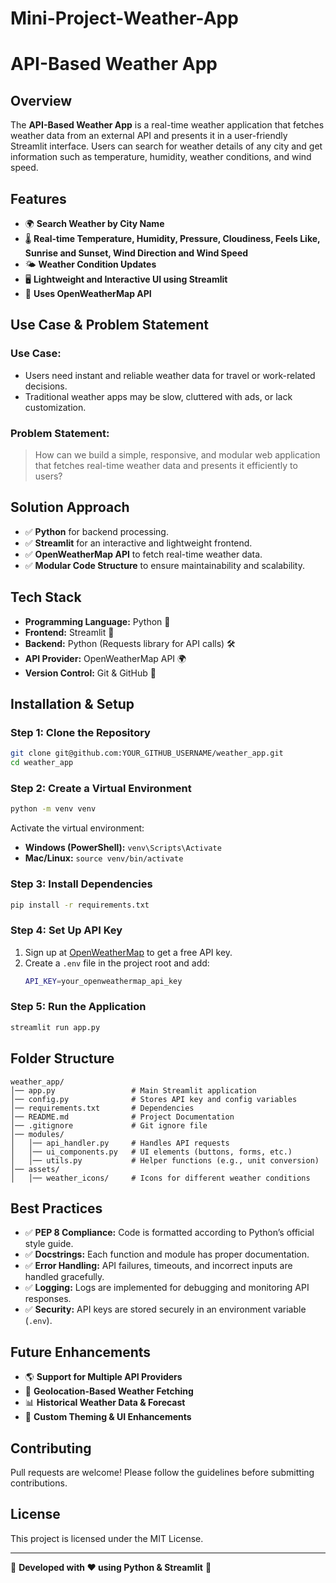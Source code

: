 # Mini-Project-Weather-App

# API-Based Weather App

## Overview
The **API-Based Weather App** is a real-time weather application that fetches weather data from an external API and presents it in a user-friendly Streamlit interface. Users can search for weather details of any city and get information such as temperature, humidity, weather conditions, and wind speed.

## Features
- 🌍 **Search Weather by City Name**
- 🌡️ **Real-time Temperature, Humidity, Pressure, Cloudiness, Feels Like, Sunrise and Sunset, Wind Direction and Wind Speed**
- 🌤️ **Weather Condition Updates**
- 🖥️ **Lightweight and Interactive UI using Streamlit**
- 🔗 **Uses OpenWeatherMap API**

## Use Case & Problem Statement
### Use Case:
- Users need instant and reliable weather data for travel or work-related decisions.
- Traditional weather apps may be slow, cluttered with ads, or lack customization.

### Problem Statement:
> How can we build a simple, responsive, and modular web application that fetches real-time weather data and presents it efficiently to users?

## Solution Approach
- ✅ **Python** for backend processing.
- ✅ **Streamlit** for an interactive and lightweight frontend.
- ✅ **OpenWeatherMap API** to fetch real-time weather data.
- ✅ **Modular Code Structure** to ensure maintainability and scalability.

## Tech Stack
- **Programming Language:** Python 🐍
- **Frontend:** Streamlit 🎨
- **Backend:** Python (Requests library for API calls) 🛠️
- **API Provider:** OpenWeatherMap API 🌍
- **Version Control:** Git & GitHub 🔧

## Installation & Setup
### **Step 1: Clone the Repository**
```bash
git clone git@github.com:YOUR_GITHUB_USERNAME/weather_app.git
cd weather_app
```

### **Step 2: Create a Virtual Environment**
```bash
python -m venv venv
```
Activate the virtual environment:
- **Windows (PowerShell):** `venv\Scripts\Activate`
- **Mac/Linux:** `source venv/bin/activate`

### **Step 3: Install Dependencies**
```bash
pip install -r requirements.txt
```

### **Step 4: Set Up API Key**
1. Sign up at [OpenWeatherMap](https://home.openweathermap.org/users/sign_up) to get a free API key.
2. Create a `.env` file in the project root and add:
   ```bash
   API_KEY=your_openweathermap_api_key
   ```

### **Step 5: Run the Application**
```bash
streamlit run app.py
```

## Folder Structure
```
weather_app/
│── app.py                 # Main Streamlit application
│── config.py              # Stores API key and config variables
│── requirements.txt       # Dependencies
│── README.md              # Project Documentation
│── .gitignore             # Git ignore file
│── modules/
│   │── api_handler.py     # Handles API requests
│   │── ui_components.py   # UI elements (buttons, forms, etc.)
│   │── utils.py           # Helper functions (e.g., unit conversion)
│── assets/
│   │── weather_icons/     # Icons for different weather conditions
```

## Best Practices
- ✅ **PEP 8 Compliance:** Code is formatted according to Python’s official style guide.
- ✅ **Docstrings:** Each function and module has proper documentation.
- ✅ **Error Handling:** API failures, timeouts, and incorrect inputs are handled gracefully.
- ✅ **Logging:** Logs are implemented for debugging and monitoring API responses.
- ✅ **Security:** API keys are stored securely in an environment variable (`.env`).

## Future Enhancements
- 🌎 **Support for Multiple API Providers**
- 📍 **Geolocation-Based Weather Fetching**
- 📊 **Historical Weather Data & Forecast**
- 🎨 **Custom Theming & UI Enhancements**

## Contributing
Pull requests are welcome! Please follow the guidelines before submitting contributions.

## License
This project is licensed under the MIT License.

---
🚀 **Developed with ❤️ using Python & Streamlit** 🚀



